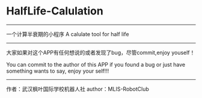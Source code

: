 # HalfLife-Calulation
***
一个计算半衰期的小程序
A calulate tool for half life
***
大家如果对这个APP有任何想说的或者发现了bug，尽管commit,enjoy youself！

You can commit to the author of this APP if you found a bug or just have something wants to say, enjoy your self!!!

***
作者：武汉枫叶国际学校机器人社
author：MLIS-RobotClub
